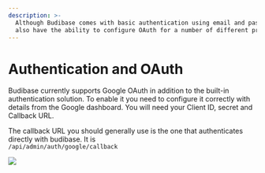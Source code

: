 ```yaml
---
description: >-
  Although Budibase comes with basic authentication using email and password you
  also have the ability to configure OAuth for a number of different providers.
---
```


# Authentication and OAuth

Budibase currently supports Google OAuth in addition to the built-in authentication solution. To enable it you need to configure it correctly with details from the Google dashboard. You will need your Client ID, secret and Callback URL.

The callback URL you should generally use is the one that authenticates directly with budibase. It is  
 `/api/admin/auth/google/callback`

![](../../.gitbook/assets/auth.png)

